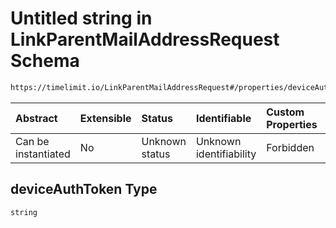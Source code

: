 # Untitled string in LinkParentMailAddressRequest Schema

```txt
https://timelimit.io/LinkParentMailAddressRequest#/properties/deviceAuthToken
```



| Abstract            | Extensible | Status         | Identifiable            | Custom Properties | Additional Properties | Access Restrictions | Defined In                                                                                                   |
| :------------------ | :--------- | :------------- | :---------------------- | :---------------- | :-------------------- | :------------------ | :----------------------------------------------------------------------------------------------------------- |
| Can be instantiated | No         | Unknown status | Unknown identifiability | Forbidden         | Allowed               | none                | [LinkParentMailAddressRequest.schema.json*](LinkParentMailAddressRequest.schema.json "open original schema") |

## deviceAuthToken Type

`string`
